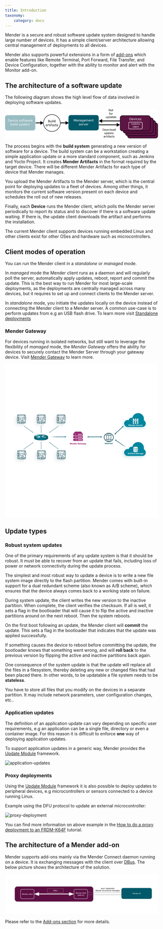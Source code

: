 ```yaml
---
title: Introduction
taxonomy:
    category: docs
---
```


Mender is a secure and robust software update system designed to handle
large number of devices. It has a simple client/server
architecture allowing central management of deployments to all devices.

Mender also supports powerful extensions in a form of
[add-ons](../../09.Add-ons/00.Overview/docs.md) which 
enable features like Remote Terminal, Port Forward, File Transfer,
and Device Configuration, together with the ability to monitor
and alert with the Monitor add-on.

## The architecture of a software update

The following diagram shows the high level flow of data involved in deploying
software updates.

![updater-components](updater-components.png)

The process begins with the **build system** generating a new version of
software for a device. The build system can be a workstation creating a simple
application update or a more standard component, such as Jenkins and Yocto
Project. It creates **Mender Artifacts** in the format required by the target
device. There will be different Mender Artifacts for each type of device that
Mender manages.

You upload the Mender Artifacts to the Mender server, which is the central point
for deploying updates to a fleet of devices. Among other things, it monitors the
current software version present on each device and schedules the roll out of
new releases.

Finally, each **Device** runs the Mender client, which polls the Mender server
periodically to report its status and to discover if there is a software update
waiting. If there is, the update client downloads the artifact and performs the
installation.

The current Mender client supports devices running embedded Linux and other
clients exist for other OSes and hardware such as microcontrollers.


## Client modes of operation

You can run the Mender client in a _standalone_ or _managed_ mode.

In _managed_ mode the Mender client runs as a daemon and will regularly poll the
server, automatically apply updates, reboot, report and commit the update. This
is the best way to run Mender for most large-scale deployments, as the
deployments are centrally managed across many devices, but it requires to set up
and connect clients to the Mender server.

In _standalone_ mode, you initiate the updates locally on the device instead of
connecting the Mender client to a Mender server. A common use-case is to perform
updates from e.g an USB flash drive. To learn more visit
[Standalone deployments](../../06.Artifact-creation/06.Standalone-deployment/docs.md)

### Mender Gateway

For devices running in isolated networks, but still want to leverage the
flexibility of _managed_ mode, the _Mender Gateway_ offers the ability for
devices to securely contact the Mender Server through your gateway device. Visit
[Mender Gateway](../../08.Server-integration/04.Mender-Gateway/docs.md) to
learn more.

![Mender Gateway](mender-gateway.png)


## Update types

###  Robust system updates

One of the primary requirements of any update system is that it should be robust.
It must be able to recover from an update that fails, including loss of power
or network connectivity during the update process.

The simplest and most robust way to update a device is to write a new file
system image directly to the flash partition. Mender comes with built-in support
for  a dual redundant scheme (also known as A/B scheme), which ensures that the
device always comes back to a working state on failure.

During system update, the client writes the new version to the inactive
partition. When complete, the client verifies the checksum. If all is well, it
sets a flag in the bootloader that will cause it to flip the active and inactive
partitions around on the next reboot. Then the system reboots.

On the first boot following an update, the Mender client will **commit** the
update. This sets a flag in the bootloader that indicates that the update was
applied successfully.

If something causes the device to reboot before committing the update, the
bootloader knows that something went wrong, and will **roll back** to the
previous version by flipping the active and inactive partitions back again.

One consequence of the system update is that the update will replace all the
files in a filesystem, thereby deleting any new or changed files that had been
placed there. In other words, to be updatable a file system needs to be
**stateless**.

You have to store all files that you modify on the devices in a separate
partition. It may include network parameters, user configuration changes, etc..


### Application updates

The definition of an application update can vary depending on specific user
requirements, e.g an application can be a single file, directory or even a
container image. For this reason it is difficult to enforce **one** way of
deploying application updates.

To support application updates in a generic way, Mender provides the [Update Module](../../06.Artifact-creation/08.Create-a-custom-Update-Module/docs.md) framework.

![application-updates](application-updates.png)


### Proxy deployments

Using the [Update Module](../../06.Artifact-creation/08.Create-a-custom-Update-Module/docs.md) framework
it is also possible to deploy updates to peripheral devices, e.g
microcontrollers or sensors connected to a device running Linux.

Example using the DFU protocol to update an external microcontroller:

![proxy-deployment](proxy-deployment.png)

You can find more information on above example in the
[How to do a proxy deployment to an FRDM-K64F](https://hub.mender.io/t/how-to-do-a-proxy-deployment-to-an-frdm-k64f-device-connected-to-a-raspberry-pi-3/1619?target=_blank) tutorial.


## The architecture of a Mender add-on

Mender supports add-ons mainly via the Mender Connect daemon running on a device.
It is exchanging messages with the client over [DBus](https://dbus.freedesktop.org/doc/api/html/).
The below picture shows the architecture of the solution.

![addon-architecture](addon-architecture-device.png)

Please refer to the [Add-ons section](../../09.Add-ons/00.Overview/docs.md) for more details.
